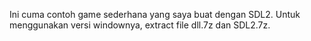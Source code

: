 Ini cuma contoh game sederhana yang saya buat dengan SDL2. Untuk menggunakan versi windownya, extract file dll.7z dan SDL2.7z.
